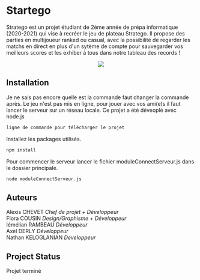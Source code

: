# Startego

Stratego est un projet étudiant de 2ème année de prépa informatique (2020-2021) qui vise à recréer le jeu de plateau Stratego. Il propose des parties en multijoueur ranked ou casual, avec la possibilité de regarder les matchs en direct en plus d'un sytème de compte pour sauvegarder vos meilleurs scores et les exhiber à tous dans notre tableau des records !  

<p align="center">
  <img src="https://user-images.githubusercontent.com/58146047/113566538-271ec000-960d-11eb-8bb0-bcb41c7b4f4f.png" />
</p>


## Installation

Je ne sais pas encore quelle est la commande faut changer la commande après. Le jeu n'est pas mis en ligne, pour jouer avec vos ami(e)s il faut lancer le serveur sur un réseau locale. Ce projet a été déveoplé avec node.js
```bash
ligne de commande pour télécharger le projet
```
Installez les packages utilisés.
```bash
npm install
```
Pour commencer le serveur lancer le fichier moduleConnectServeur.js dans le dossier principale.
```bash
node moduleConnectServeur.js
```

## Auteurs

Alexis CHEVET       _Chef de projet + Développeur_  
Flora COUSIN        _Design/Graphisme + Développeur_  
Iémélian RAMBEAU    _Développeur_  
Axel DERLY          _Développeur_  
Nathan KELOGLANIAN  _Développeur_  

## Project Status

Projet terminé

